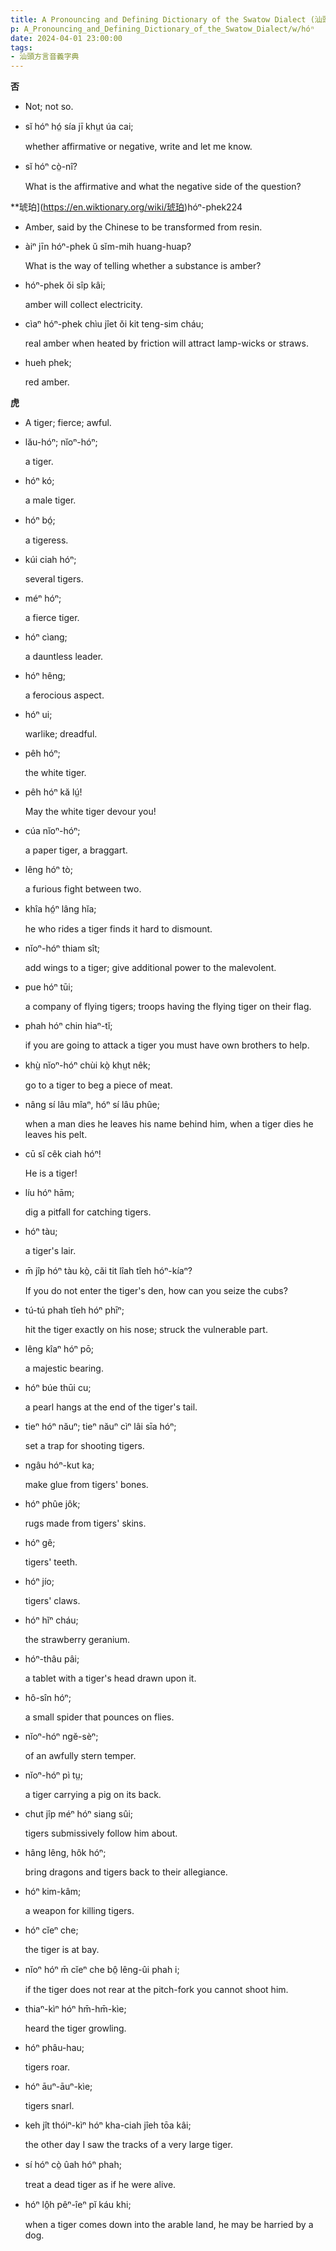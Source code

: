 ```yaml
---
title: A Pronouncing and Defining Dictionary of the Swatow Dialect (汕頭方言音義字典) / hóⁿ
p: A_Pronouncing_and_Defining_Dictionary_of_the_Swatow_Dialect/w/hóⁿ
date: 2024-04-01 23:00:00
tags: 
- 汕頭方言音義字典
---
```



**否**
- Not; not so.

- sĭ hóⁿ hó̤ sía jī khṳt úa cai;

  whether affirmative or negative, write and let me know.

- sĭ hóⁿ cò̤-nî?

  What is the affirmative and what the negative side of the question?

**琥珀](https://en.wiktionary.org/wiki/琥珀)hóⁿ-phek224
- Amber, said by the Chinese to be transformed from resin.

- àiⁿ jīn hóⁿ-phek ŭ sĭm-mih huang-huap?

  What is the way of telling whether a substance is amber?

- hóⁿ-phek ŏi sîp kâi;

  amber will collect electricity.

- cìaⁿ hóⁿ-phek chìu jîet ŏi kit teng-sim cháu;

  real amber when heated by friction will attract lamp-wicks or straws.

- hueh phek;

  red amber.

**虎**
- A tiger; fierce; awful.

- lău-hóⁿ; nĭoⁿ-hóⁿ;

  a tiger.

- hóⁿ kó;

  a male tiger.

- hóⁿ bó̤;

  a tigeress.

- kúi ciah hóⁿ;

  several tigers.

- méⁿ hóⁿ;

  a fierce tiger.

- hóⁿ cìang;

  a dauntless leader.

- hóⁿ hêng;

  a ferocious aspect.

- hóⁿ ui;

  warlike; dreadful.

- pêh hóⁿ;

  the white tiger.

- pêh hóⁿ kă lṳ́!

  May the white tiger devour you!

- cúa nĭoⁿ-hóⁿ;

  a paper tiger, a braggart.

- lêng hóⁿ tò;

  a furious fight between two.

- khîa hó̤ⁿ lâng hĭa;

  he who rides a tiger finds it hard to dismount.

- nĭoⁿ-hóⁿ thiam sît;

  add wings to a tiger; give additional power to the malevolent.

- pue hóⁿ tūi;

  a company of flying tigers; troops having the flying tiger on their flag.

- phah hóⁿ chin hiaⁿ-tĭ;

  if you are going to attack a tiger you must have own brothers to help.

- khṳ̀ nĭoⁿ-hóⁿ chùi kò̤ khṳt nêk;

  go to a tiger to beg a piece of meat.

- nâng sí lâu mîaⁿ, hóⁿ sí lâu phûe;

  when a man dies he leaves his name behind him, when a tiger dies he leaves his pelt.

- cū sĭ cêk ciah hóⁿ!

  He is a tiger!

- líu hóⁿ hām;

  dig a pitfall for catching tigers.

- hóⁿ tàu;

  a tiger's lair.

- m̄ jîp hóⁿ tàu kò̤, căi tit lîah tîeh hóⁿ-kíaⁿ?

  If you do not enter the tiger's den, how can you seize the cubs?

- tú-tú phah tîeh hóⁿ phīⁿ;

  hit the tiger exactly on his nose; struck the vulnerable part.

- lêng kîaⁿ hóⁿ pō;

  a majestic bearing.

- hóⁿ búe thūi cu;

  a pearl hangs at the end of the tiger's tail.

- tieⁿ hóⁿ năuⁿ; tieⁿ năuⁿ cìⁿ lâi sīa hóⁿ;

  set a trap for shooting tigers.

- ngâu hóⁿ-kut ka;

  make glue from tigers' bones.

- hóⁿ phûe jôk;

  rugs made from tigers' skins.

- hóⁿ gê;

  tigers' teeth.

- hóⁿ jío;

  tigers' claws.

- hóⁿ hĭⁿ cháu;

  the strawberry geranium.

- hóⁿ-thâu pâi;

  a tablet with a tiger's head drawn upon it.

- hô-sîn hóⁿ;

  a small spider that pounces on flies.

- nĭoⁿ-hóⁿ ngĕ-sèⁿ;

  of an awfully stern temper.

- nĭoⁿ-hóⁿ pì tṳ;

  a tiger carrying a pig on its back.

- chut jîp méⁿ hóⁿ siang sûi;

  tigers submissively  follow him about.

- hâng lêng, hôk hóⁿ;

  bring dragons and tigers back to their allegiance.

- hóⁿ kim-kâm;

  a weapon for killing tigers.

- hóⁿ cĭeⁿ che;

  the tiger is at bay.

- nĭoⁿ hóⁿ m̄ cĭeⁿ che bô̤ lêng-ûi phah i;

  if the tiger does not rear at the pitch-fork you cannot shoot him.

- thiaⁿ-kìⁿ hóⁿ hm̄-hm̄-kìe;

  heard the tiger growling.

- hóⁿ phâu-hau;

  tigers roar.

- hóⁿ āuⁿ-āuⁿ-kìe;

  tigers snarl.

- keh jît thóiⁿ-kìⁿ hóⁿ kha-ciah jîeh tōa kâi;

  the other day I saw the tracks of a very large tiger.

- sí hóⁿ cò̤ ûah hóⁿ phah;

  treat a dead tiger as if he were alive.

- hóⁿ lô̤h pêⁿ-îeⁿ pĭ káu khi;

  when a tiger comes down into the arable land, he may be harried by a dog.
